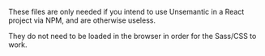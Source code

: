 These files are only needed if you intend to use Unsemantic in a React project via NPM, and are otherwise useless.

They do not need to be loaded in the browser in order for the Sass/CSS to work.
